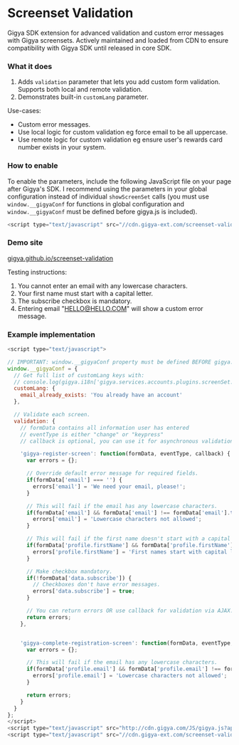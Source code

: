 # Screenset Validation
Gigya SDK extension for advanced validation and custom error messages with Gigya screensets. Actively maintained and loaded from CDN to ensure compatibility with Gigya SDK until released in core SDK.

### What it does
1. Adds ````validation```` parameter that lets you add custom form validation. Supports both local and remote validation.
2. Demonstrates built-in ````customLang```` parameter.

Use-cases:
- Custom error messages.
- Use local logic for custom validation eg force email to be all uppercase.
- Use remote logic for custom validation eg ensure user's rewards card number exists in your system.

### How to enable
To enable the parameters, include the following JavaScript file on your page after Gigya's SDK. I recommend using the parameters in your global configuration instead of individual ````showScreenSet```` calls (you must use ````window.__gigyaConf```` for functions in global configuration and ````window.__gigyaConf```` must be defined before gigya.js is included).

````js
<script type="text/javascript" src="//cdn.gigya-ext.com/screenset-validation.min.js"></script>
````

### Demo site
[gigya.github.io/screenset-validation](http://gigya.github.io/screenset-validation)

Testing instructions:

1. You cannot enter an email with any lowercase characters.
2. Your first name must start with a capital letter.
3. The subscribe checkbox is mandatory.
4. Entering email "HELLO@HELLO.COM" will show a custom error message.

### Example implementation
````js
<script type="text/javascript">

// IMPORTANT: window.__gigyaConf property must be defined BEFORE gigya.js is included
window.__gigyaConf = {
  // Get full list of customLang keys with:
  // console.log(gigya.i18n['gigya.services.accounts.plugins.screenSet.js']['en']);
  customLang: {
    email_already_exists: 'You already have an account'
  },

  // Validate each screen.
  validation: {
    // formData contains all information user has entered
    // eventType is either "change" or "keypress"
    // callback is optional, you can use it for asynchronous validation or just use return

    'gigya-register-screen': function(formData, eventType, callback) {
      var errors = {};

      // Override default error message for required fields.
      if(formData['email'] === '') {
        errors['email'] = 'We need your email, please!';
      }

      // This will fail if the email has any lowercase characters.
      if(formData['email'] && formData['email'] !== formData['email'].toUpperCase()) {
        errors['email'] = 'Lowercase characters not allowed';
      }

      // This will fail if the first name doesn't start with a capital letter.
      if(formData['profile.firstName'] && formData['profile.firstName'].substr(0, 1) !== formData['profile.firstName'].toUpperCase().substr(0, 1)) {
        errors['profile.firstName'] = 'First names start with capital letters';
      }

      // Make checkbox mandatory.
      if(!formData['data.subscribe']) {
        // Checkboxes don't have error messages.
        errors['data.subscribe'] = true;
      }

      // You can return errors OR use callback for validation via AJAX.
      return errors;
    },


    'gigya-complete-registration-screen': function(formData, eventType, callback) {
      var errors = {};

      // This will fail if the email has any lowercase characters.
      if(formData['profile.email'] && formData['profile.email'] !== formData['profile.email'].toUpperCase()) {
        errors['profile.email'] = 'Lowercase characters not allowed';
      }

      return errors;
    }
  }
};
</script>
<script type="text/javascript" src="http://cdn.gigya.com/JS/gigya.js?apiKey=3_56CgIuwIjbF03nCwBUkuXzAOlYBkzfiH6PDqavQEESvOk-zxB2tr2xAP2YgDg6Ih"></script>
<script type="text/javascript" src="//cdn.gigya-ext.com/screenset-validation.min.js"></script>
````
